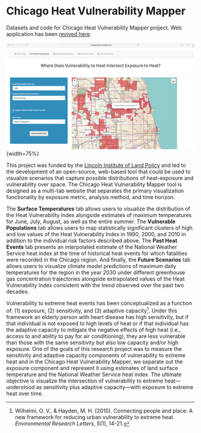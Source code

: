 # Chicago Heat Vulnerability Mapper

Datasets and code for Chicago Heat Vulnerability Mapper project. Web application has been [revived here](https://bw6xs.shinyapps.io/chicagoheat):  

![](screenshot.png){width=75%}

This project was funded by the [Lincoln Institute of Land Policy](https://www.lincolninst.edu/about-lincoln-institute) and led to the development of an open-source, web-based tool that could be used to visualize scenarios that capture possible distributions of heat-exposure and vulnerability over space. The  Chicago Heat Vulnerability Mapper tool is designed as a multi-tab website that separates the primary visualization functionality by exposure metric, analysis method, and time horizon. 

The **Surface Temperatures** tab allows users to visualize the distribution of the Heat Vulnerability Index alongside estimates of maximum temperatures for June, July, August, as well as the entire summer. The **Vulnerable Populations** tab allows users to map statistically significant clusters of high and low values of the Heat Vulnerability Index in 1990, 2000, and 2010 in addition to the individual risk factors described above. The **Past Heat Events** tab presents an interpolated estimate of the National Weather Service heat index at the time of historical heat events for which fatalities were recorded in the Chicago region. And finally, the **Future Scenarios** tab allows users to visualize climate model predictions of maximum daily temperatures for the region in the year 2030 under different greenhouse gas concentration trajectories alongside extrapolated values of the Heat Vulnerability Index consistent with the trend observed over the past two decades. 

Vulnerability to extreme heat events has been conceptualized as a function of: (1) exposure, (2) sensitivity, and (3) adaptive capacity[^1]. Under this framework an elderly person with heart disease has high sensitivity, but if that individual is not exposed to high levels of heat or if that individual has the adaptive capacity to mitigate the negative effects of high heat (i.e., access to and ability to pay for air conditioning), they are  less vulnerable than those with the same sensitivity but also low capacity and/or high exposure. One of the goals of this research project was to measure the sensitivity and adaptive capacity components of vulnerability to extreme heat and in the Chicago Heat Vulnerability Mapper, we separate out the exposure component and represent it using estimates of land surface temperature and the National Weather Service heat index. The ultimate objective is visualize the intersection of vulnerability to extreme heat—understood as sensitivity plus adaptive capacity—with exposure to extreme heat over time.

[^1]: Wilhelmi, O. V., & Hayden, M. H. (2010). Connecting people and place: A new framework for 
reducing urban vulnerability to extreme heat. _Environmental Research Letters_, 5(1), 14-21.
